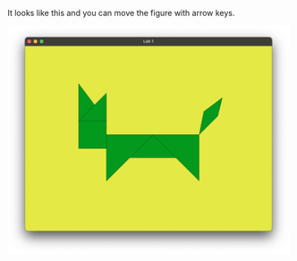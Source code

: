 It looks like this and you can move the figure with arrow keys.

![screenshot](https://github.com/alinapavlyuk/graphics-open-gl-lab-1/blob/main/Run_screenshot.png)
